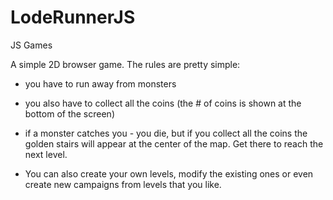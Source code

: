 # LodeRunnerJS
JS Games

A simple 2D browser game. 
The rules are pretty simple: 
  - you have to run away from monsters
  - you also have to collect all the coins (the # of coins is shown at the bottom of the screen)
  - if a monster catches you - you die, but if you collect all the coins the golden stairs will appear at the center of the 
    map. Get there to reach the next level.
    
  - You can also create your own levels, modify the existing ones or even create new campaigns from levels that you like. 
